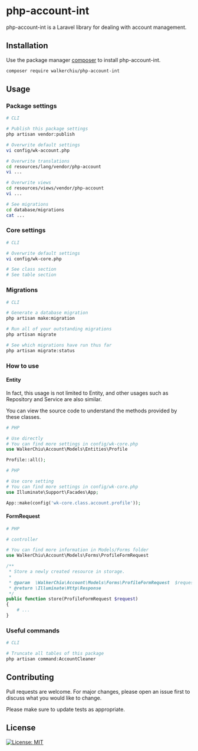 # php-account-int

php-account-int is a Laravel library for dealing with account management.

## Installation

Use the package manager [composer](https://getcomposer.org/download/) to install php-account-int.

``` bash
composer require walkerchiu/php-account-int
```

## Usage

### Package settings

``` bash
# CLI

# Publish this package settings
php artisan vendor:publish

# Overwrite default settings
vi config/wk-account.php

# Overwrite translations
cd resources/lang/vendor/php-account
vi ...

# Overwrite views
cd resources/views/vendor/php-account
vi ...

# See migrations
cd database/migrations
cat ...
```

### Core settings

``` bash
# CLI

# Overwrite default settings
vi config/wk-core.php

# See class section
# See table section
```

### Migrations

``` bash
# CLI

# Generate a database migration
php artisan make:migration

# Run all of your outstanding migrations
php artisan migrate

# See which migrations have run thus far
php artisan migrate:status
```

### How to use

#### Entity

In fact, this usage is not limited to Entity, and other usages such as Repository and Service are also similar.

You can view the source code to understand the methods provided by these classes.

``` php
# PHP

# Use directly
# You can find more settings in config/wk-core.php
use WalkerChiu\Account\Models\Entities\Profile

Profile::all();
```

``` php
# PHP

# Use core setting
# You can find more settings in config/wk-core.php
use Illuminate\Support\Facades\App;

App::make(config('wk-core.class.account.profile'));
```

#### FormRequest

``` php
# PHP

# controller

# You can find more information in Models/Forms folder
use WalkerChiu\Account\Models\Forms\ProfileFormRequest

/**
 * Store a newly created resource in storage.
 *
 * @param  \WalkerChiu\Account\Models\Forms\ProfileFormRequest  $request
 * @return \Illuminate\Http\Response
 */
public function store(ProfileFormRequest $request)
{
    # ...
}
```

### Useful commands

``` bash
# CLI

# Truncate all tables of this package
php artisan command:AccountCleaner
```

## Contributing

Pull requests are welcome. For major changes, please open an issue first to discuss what you would like to change.

Please make sure to update tests as appropriate.

## License

[![License: MIT](https://img.shields.io/badge/License-MIT-yellow.svg)](https://opensource.org/licenses/MIT)
